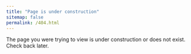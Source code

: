 ```yaml
---
title: "Page is under construction"
sitemap: false
permalink: /404.html
---
```


The page you were trying to view is under construction or does not exist. Check back later.
